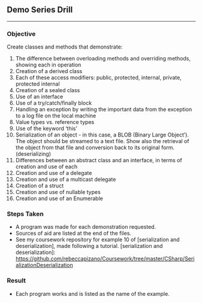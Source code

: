 ## Demo Series Drill
___
### Objective

Create classes and methods that demonstrate:

1. The difference between overloading methods and overriding methods, showing each in operation
2. Creation of a derived class
3. Each of these access modifiers: public, protected, internal, private, protected internal
4. Creation of a sealed class
5. Use of an interface
6. Use of a try/catch/finally block
7. Handling an exception by writing the important data from the exception to a log file on the local machine
8. Value types vs. reference types
9. Use of the keyword ‘this’
10. Serialization of an object - in this case, a BLOB (Binary Large Object’). The object should be streamed to a text file. 
Show also the retrieval of the object from that file and conversion back to its original form. (deserializing)
11. Differences between an abstract class and an interface, in terms of creation and use of each
12. Creation and use of a delegate
13. Creation and use of a multicast delegate
14. Creation of a struct
15. Creation and use of nullable types
16. Creation and use of an Enumerable

### Steps Taken
* A program was made for each demonstration requested.
* Sources of aid are listed at the end of the files. 
* See my coursework repository for example 10 of [serialization and deserialization], made following a tutorial.
[serialization and deserialization]: https://github.com/rebeccapizano/Coursework/tree/master/CSharp/SerializationDeserialization

### Result
* Each program works and is listed as the name of the example.
